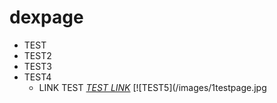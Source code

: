 # dexpage 
- TEST 
- TEST2 
- TEST3 
- TEST4 
  - LINK TEST *[TEST LINK](https://www.dexcloud.gq)*
[![TEST5](/images/1testpage.jpg



